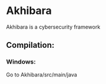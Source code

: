 # Akhibara
Akhibara is a cybersecurity framework 

## Compilation:
### Windows:
Go to Akhibara/src/main/java
